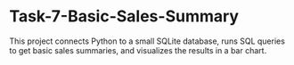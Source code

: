 # Task-7-Basic-Sales-Summary
This project connects Python to a small SQLite database, runs SQL queries to get basic sales summaries, and visualizes the results in a bar chart.
